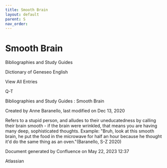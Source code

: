 ```yaml
---
title: Smooth Brain
layout: default
parent: S
nav_order:
---
```


# Smooth Brain

Bibliographies and Study Guides

Dictionary of Geneseo English

View All Entries

Q-T

Bibliographies and Study Guides : Smooth Brain

Created by  Anne Baranello, last modified on Dec 13, 2020

Refers to a stupid person, and alludes to their uneducatedness by calling their brain smooth - if the brain were wrinkled, that means you are having many deep, sophisticated thoughts. Example: &quot;Bruh, look at this smooth brain, he put the food in the microwave for half an hour because he thought it'd do the same thing as an oven.&quot;(Baranello, S-Z 2020)

Document generated by Confluence on May 22, 2023 12:37

Atlassian
